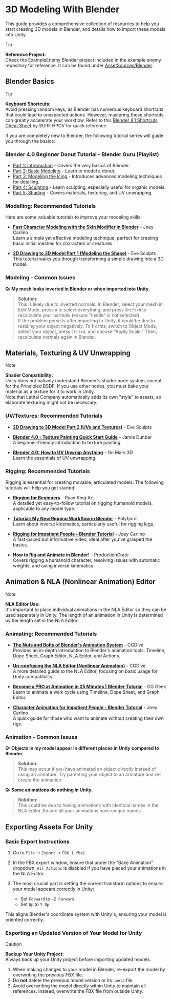 # 3D Modeling With Blender

This guide provides a comprehensive collection of resources to help you start creating 3D models in Blender, and details how to import these models into Unity.

> [!TIP]  
> **Reference Project:**  
> Check the ExampleEnemy Blender project included in the example enemy repository for reference. It can be found under [AssetSources/Blender](https://github.com/Hamunii/LC-ExampleEnemy/tree/main/AssetSources/Blender).

## Blender Basics

> [!TIP]  
> **Keyboard Shortcuts:**  
> Avoid pressing random keys, as Blender has numerous keyboard shortcuts that could lead to unexpected actions. However, mastering these shortcuts can greatly accelerate your workflow. Refer to this [Blender 4.1 Shortcuts Cheat Sheet](https://surf-visualization.github.io/blender-course/references/cheat-sheet-4.1.pdf) by SURF HPCV for quick reference.

If you are completely new to Blender, the following tutorial series will guide you through the basics:

### Blender 4.0 Beginner Donut Tutorial - Blender Guru (Playlist)

- [Part 1: Introduction](https://youtu.be/B0J27sf9N1Y?list=PLjEaoINr3zgEPv5y--4MKpciLaoQYZB1Z) - Covers the very basics of Blender.
- [Part 2: Basic Modeling](https://youtu.be/tBpnKTAc5Eo?list=PLjEaoINr3zgEPv5y--4MKpciLaoQYZB1Z) - Learn to model a donut.
- [Part 3: Modeling the Icing](https://youtu.be/AqJx5TJyhes?list=PLjEaoINr3zgEPv5y--4MKpciLaoQYZB1Z&t=42) - Introduces advanced modeling techniques for detailing.
- [Part 4: Sculpting](https://youtu.be/--GVNZnSROc?list=PLjEaoINr3zgEPv5y--4MKpciLaoQYZB1Z) - Learn sculpting, especially useful for organic models.
- [Part 5: Shading](https://youtu.be/fsLO1F5x7yM?list=PLjEaoINr3zgEPv5y--4MKpciLaoQYZB1Z) - Covers materials, texturing, and UV unwrapping.

### Modelling: Recommended Tutorials

Here are some valuable tutorials to improve your modeling skills:

- [**Fast Character Modeling with the Skin Modifier in Blender**](https://youtu.be/DAAwy_l4jw4) - Joey Carlino  
  Learn a simple yet effective modeling technique, perfect for creating basic initial meshes for characters or creatures.
  
- [**2D Drawing to 3D Model Part 1 (Modeling the Shape)**](https://www.youtube.com/watch?v=AlPPYkZg9D4) - Eve Sculpts  
  This tutorial walks you through transforming a simple drawing into a 3D model.

### Modeling - Common Issues

**Q: My mesh looks inverted in Blender or when imported into Unity.**  

> **Solution:**  
> This is likely due to inverted normals. In Blender, select your mesh in Edit Mode, press `A` to select everything, and press `Shift+N` to recalculate your normals (ensure "Inside" is not selected).  
> If the problem persists after importing to Unity, it could be due to resizing your object negatively. To fix this, switch to Object Mode, select your object, press `Ctrl+A`, and choose "Apply Scale." Then, recalculate normals again in Blender.

## Materials, Texturing & UV Unwrapping

> [!NOTE]  
> **Shader Compatibility:**  
> Unity does not natively understand Blender's shader node system, except for the Principled BSDF. If you use other nodes, you must bake your material as a texture for it to work in Unity.  
> Note that Lethal Company automatically adds its own "style" to assets, so elaborate texturing might not be necessary.

### UV/Textures: Recommended Tutorials

- [**2D Drawing to 3D Model Part 2 (UVs and Textures)**](https://www.youtube.com/watch?v=GLxMYj-pBQs) - Eve Sculpts  

- [**Blender 4.0 - Texture Painting Quick Start Guide**](https://youtu.be/iwWoXMWzC_c) - Jamie Dunbar  
  A beginner-friendly introduction to texture painting.

- [**Blender 4.0: How to UV Unwrap Anything**](https://youtu.be/XleO7DBm1Us) - On Mars 3D  
  Learn the essentials of UV unwrapping.

### Rigging: Recommended Tutorials

Rigging is essential for creating movable, articulated models. The following tutorials will help you get started:

- [**Rigging for Beginners**](https://www.youtube.com/watch?v=mYgznqvbisM) - Ryan King Art  
  A detailed yet easy-to-follow tutorial on rigging humanoid models, applicable to any model type.
  
- [**Tutorial: My New Rigging Workflow in Blender**](https://youtu.be/BiPoPMnU2VI) - Polyfjord  
  Learn about inverse kinematics, particularly useful for rigging legs.
  
- [**Rigging for Impatient People - Blender Tutorial**](https://youtu.be/DDeB4tDVCGY) - Joey Carlino  
  A fast-paced but informative video, ideal after you've grasped the basics.

- [**How to Rig and Animate in Blender!**](https://youtu.be/1khSuB6sER0) - ProductionCrate  
  Covers rigging a humanoid character, resolving issues with automatic weights, and using inverse kinematics.

## Animation & NLA (Nonlinear Animation) Editor

> [!NOTE]  
> **NLA Editor Use:**  
> It's important to place individual animations in the NLA Editor so they can be used separately in Unity. The length of an animation in Unity is determined by the length set in the NLA Editor.

### Animating: Recommended Tutorials

- [**The Nuts and Bolts of Blender's Animation System**](https://youtu.be/p3m57yAcsi0) - CGDive  
  Provides an in-depth introduction to Blender's animation tools: Timeline, Dope Sheet, Graph Editor, NLA Editor, and Actions.
  
- [**Un-confusing the NLA Editor (Nonlinear Animation)**](https://youtu.be/tAo7HxxxA08) - CGDive  
  A more detailed guide to the NLA Editor, focusing on basic usage for Unity compatibility.

- [**Become a PRO at Animation in 25 Minutes | Blender Tutorial**](https://youtu.be/_C2ClFO3FAY) - CG Geek  
  Learn to animate a walk cycle using Timeline, Dope Sheet, and Graph Editor.

- [**Character Animation for Impatient People - Blender Tutorial**](https://youtu.be/GAIZkIfXXjQ) - Joey Carlino  
  A quick guide for those who want to animate without creating their own rigs.

### Animation - Common Issues

**Q: Objects in my model appear in different places in Unity compared to Blender.**  

> **Solution:**  
> This may occur if you have animated an object directly instead of using an armature. Try parenting your object to an armature and re-create the animation.

**Q: Some animations do nothing in Unity.**  

> **Solution:**  
> This could be due to having animations with identical names in the NLA Editor. Ensure all your animations have unique names.

## Exporting Assets For Unity

### Basic Export Instructions

1. Go to `File` -> `Export` -> `FBX (.fbx)`.
2. In the FBX export window, ensure that under the "Bake Animation" dropdown, `All Actions` is disabled if you have placed your animations in the NLA Editor.
3. The most crucial part is setting the correct transform options to ensure your model appears correctly in Unity:

    - Set `Forward` to `-Z Forward`.
    - Set `Up` to `Y Up`.

This aligns Blender's coordinate system with Unity's, ensuring your model is oriented correctly.

### Exporting an Updated Version of Your Model for Unity

> [!CAUTION]  
> **Backup Your Unity Project:**  
> Always back up your Unity project before importing updated models.

1. When making changes to your model in Blender, re-export the model by overwriting the previous FBX file.
2. Do **not** delete the previous model version or its `.meta` file.
3. Avoid overwriting the model directly within Unity to maintain all references. Instead, overwrite the FBX file from outside Unity.
